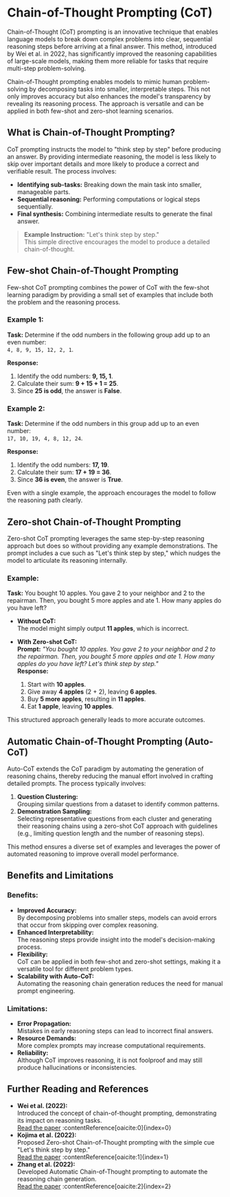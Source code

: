 # Chain-of-Thought Prompting (CoT)

Chain-of-Thought (CoT) prompting is an innovative technique that enables language models to break down complex problems into clear, sequential reasoning steps before arriving at a final answer. This method, introduced by Wei et al. in 2022, has significantly improved the reasoning capabilities of large-scale models, making them more reliable for tasks that require multi-step problem-solving.

Chain-of-Thought prompting enables models to mimic human problem-solving by decomposing tasks into smaller, interpretable steps. This not only improves accuracy but also enhances the model's transparency by revealing its reasoning process. The approach is versatile and can be applied in both few-shot and zero-shot learning scenarios.

## What is Chain-of-Thought Prompting?
CoT prompting instructs the model to "think step by step" before producing an answer. By providing intermediate reasoning, the model is less likely to skip over important details and more likely to produce a correct and verifiable result. The process involves:
- **Identifying sub-tasks:** Breaking down the main task into smaller, manageable parts.
- **Sequential reasoning:** Performing computations or logical steps sequentially.
- **Final synthesis:** Combining intermediate results to generate the final answer.

> **Example Instruction:** "Let's think step by step."  
> This simple directive encourages the model to produce a detailed chain-of-thought.

## Few-shot Chain-of-Thought Prompting
Few-shot CoT prompting combines the power of CoT with the few-shot learning paradigm by providing a small set of examples that include both the problem and the reasoning process.

### Example 1:
**Task:** Determine if the odd numbers in the following group add up to an even number:  
`4, 8, 9, 15, 12, 2, 1`.

**Response:**
1. Identify the odd numbers: **9, 15, 1**.
2. Calculate their sum: **9 + 15 + 1 = 25**.
3. Since **25 is odd**, the answer is **False**.

### Example 2:
**Task:** Determine if the odd numbers in this group add up to an even number:  
`17, 10, 19, 4, 8, 12, 24`.

**Response:**
1. Identify the odd numbers: **17, 19**.
2. Calculate their sum: **17 + 19 = 36**.
3. Since **36 is even**, the answer is **True**.

Even with a single example, the approach encourages the model to follow the reasoning path clearly.

## Zero-shot Chain-of-Thought Prompting
Zero-shot CoT prompting leverages the same step-by-step reasoning approach but does so without providing any example demonstrations. The prompt includes a cue such as "Let's think step by step," which nudges the model to articulate its reasoning internally.

### Example:
**Task:** You bought 10 apples. You gave 2 to your neighbor and 2 to the repairman. Then, you bought 5 more apples and ate 1. How many apples do you have left?

- **Without CoT:**  
  The model might simply output **11 apples**, which is incorrect.

- **With Zero-shot CoT:**  
  **Prompt:** *"You bought 10 apples. You gave 2 to your neighbor and 2 to the repairman. Then, you bought 5 more apples and ate 1. How many apples do you have left? Let's think step by step."*  
  **Response:**
  1. Start with **10 apples**.
  2. Give away **4 apples** (2 + 2), leaving **6 apples**.
  3. Buy **5 more apples**, resulting in **11 apples**.
  4. Eat **1 apple**, leaving **10 apples**.

This structured approach generally leads to more accurate outcomes.

## Automatic Chain-of-Thought Prompting (Auto-CoT)
Auto-CoT extends the CoT paradigm by automating the generation of reasoning chains, thereby reducing the manual effort involved in crafting detailed prompts. The process typically involves:

1. **Question Clustering:**  
   Grouping similar questions from a dataset to identify common patterns.
2. **Demonstration Sampling:**  
   Selecting representative questions from each cluster and generating their reasoning chains using a zero-shot CoT approach with guidelines (e.g., limiting question length and the number of reasoning steps).

This method ensures a diverse set of examples and leverages the power of automated reasoning to improve overall model performance.

## Benefits and Limitations
### Benefits:
- **Improved Accuracy:**  
  By decomposing problems into smaller steps, models can avoid errors that occur from skipping over complex reasoning.
- **Enhanced Interpretability:**  
  The reasoning steps provide insight into the model's decision-making process.
- **Flexibility:**  
  CoT can be applied in both few-shot and zero-shot settings, making it a versatile tool for different problem types.
- **Scalability with Auto-CoT:**  
  Automating the reasoning chain generation reduces the need for manual prompt engineering.

### Limitations:
- **Error Propagation:**  
  Mistakes in early reasoning steps can lead to incorrect final answers.
- **Resource Demands:**  
  More complex prompts may increase computational requirements.
- **Reliability:**  
  Although CoT improves reasoning, it is not foolproof and may still produce hallucinations or inconsistencies.

## Further Reading and References
- **Wei et al. (2022):**  
  Introduced the concept of chain-of-thought prompting, demonstrating its impact on reasoning tasks.  
  [Read the paper](https://arxiv.org/abs/2201.11903) :contentReference[oaicite:0]{index=0}
- **Kojima et al. (2022):**  
  Proposed Zero-shot Chain-of-Thought prompting with the simple cue "Let's think step by step."  
  [Read the paper](https://arxiv.org/abs/2205.11916) :contentReference[oaicite:1]{index=1}
- **Zhang et al. (2022):**  
  Developed Automatic Chain-of-Thought prompting to automate the reasoning chain generation.  
  [Read the paper](https://arxiv.org/abs/2206.11546) :contentReference[oaicite:2]{index=2}

